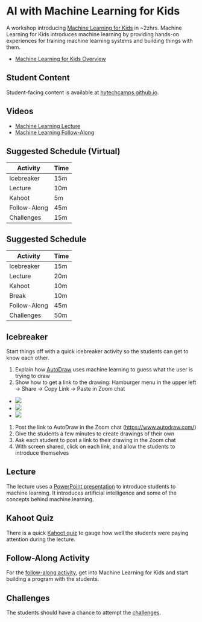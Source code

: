 # AI with Machine Learning for Kids
A workshop introducing [Machine Learning for Kids](https://machinelearningforkids.co.uk) in ~2zhrs. Machine Learning for Kids introduces machine learning by providing hands-on experiences for training machine learning systems and building things with them.

- [Machine Learning for Kids Overview](https://www.youtube.com/watch?v=EjbHXMzeX4c)

## Student Content
Student-facing content is available at [hytechcamps.github.io](https://hytechcamps.github.io/machine-learning).

## Videos
- [Machine Learning Lecture](https://www.youtube.com/watch?v=V_ZyIPDtLuc&list=PL1P_sExxi-9NeogaTKc9lSzoUkqPuqHOT)
- [Machine Learning Follow-Along](https://www.youtube.com/watch?v=f-G1qTerPqk&list=PL1P_sExxi-9NeogaTKc9lSzoUkqPuqHOT)

## Suggested Schedule (Virtual)

| Activity | Time |
|-|-|
| Icebreaker | 15m |
| Lecture | 10m |
| Kahoot | 5m |
| Follow-Along | 45m |
| Challenges | 15m |

## Suggested Schedule

| Activity | Time |
|-|-|
| Icebreaker | 15m |
| Lecture | 20m |
| Kahoot | 10m |
| Break | 10m |
| Follow-Along | 45m |
| Challenges | 50m |

## Icebreaker
Start things off with a quick icebreaker activity so the students can get to know each other.

1. Explain how [AutoDraw](https://www.autodraw.com/) uses machine learning to guess what the user is trying to draw
1. Show how to get a link to the drawing: Hamburger menu in the upper left -> Share -> Copy Link -> Paste in Zoom chat  
  - ![](https://i.imgur.com/zbckFUc.png)  
  - ![](https://i.imgur.com/DVQ6p5o.png)
  - ![](https://i.imgur.com/ACBa9nc.png)
1. Post the link to AutoDraw in the Zoom chat (https://www.autodraw.com/)
1. Give the students a few minutes to create drawings of their own
1. Ask each student to post a link to their drawing in the Zoom chat
1. With screen shared, click on each link, and allow the students to introduce themselves

## Lecture
The lecture uses a [PowerPoint presentation](MachineLearning.pptx) to introduce students to machine learning. It introduces artificial intelligence and some of the concepts behind machine learning.

## Kahoot Quiz
There is a quick [Kahoot quiz](https://create.kahoot.it/share/8d6399d8-3979-45ad-bae5-52824765632f) to gauge how well the students were paying attention during the lecture.

## Follow-Along Activity
For the [follow-along activity](FollowAlong.md), get into Machine Learning for Kids and start building a program with the students.

## Challenges
The students should have a chance to attempt the [challenges](Challenges.md).